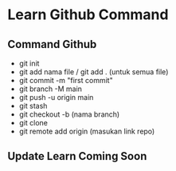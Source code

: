 # Learn Github Command
## Command Github
- git init
- git add nama file / git add . (untuk semua file)
- git commit -m "first commit"
- git branch -M main
- git push -u origin main
- git stash
- git checkout -b (nama branch)
- git clone
- git remote add origin (masukan link repo)
## Update Learn Coming Soon
